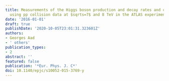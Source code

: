 ```yaml
---
title: Measurements of the Higgs boson production and decay rates and coupling strengths
  using pp collision data at $sqrts=7$ and 8 TeV in the ATLAS experiment
date: '2016-01-01'
draft: true
publishDate: '2020-10-05T23:01:31.323601Z'
authors:
- Georges Aad
- ' others'
publication_types:
- 2
abstract: ''
featured: false
publication: '*Eur. Phys. J. C*'
doi: 10.1140/epjc/s10052-015-3769-y
---
```


